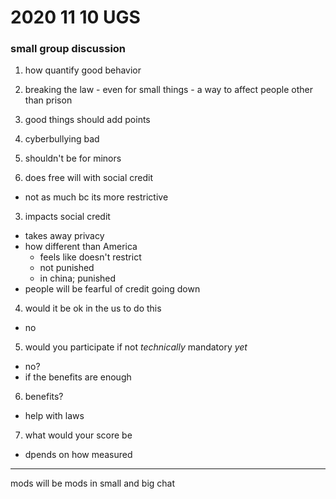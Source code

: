 # 2020 11 10 UGS

### small group discussion

1. how quantify good behavior
  1. breaking the law
    - even for small things
    - a way to affect people other than prison
  2. good things should add points
  3. cyberbullying bad
  4. shouldn't be for minors

2. does free will with social credit
  - not as much bc its more restrictive

3. impacts social credit
  - takes away privacy
  - how different than America
    - feels like doesn't restrict
    - not punished
    - in china; punished
  - people will be fearful of credit going down

4. would it be ok in the us to do this
  - no

5. would you participate if not *technically* mandatory *yet*
  - no?
  - if the benefits are enough

6. benefits?
  - help with laws

7. what would your score be
  - dpends on how measured

---

mods will be mods in small and big chat